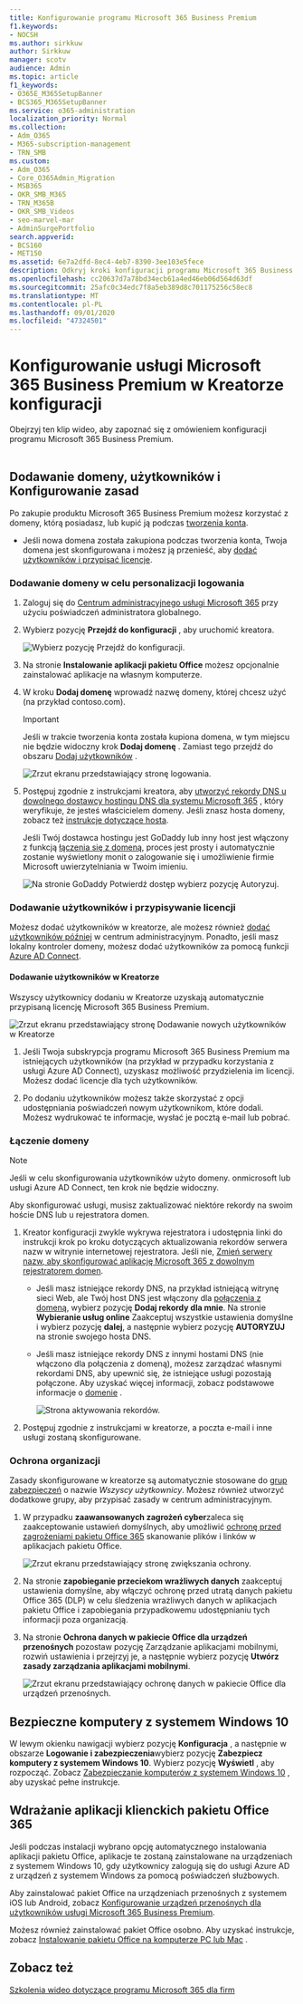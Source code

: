 ```yaml
---
title: Konfigurowanie programu Microsoft 365 Business Premium
f1.keywords:
- NOCSH
ms.author: sirkkuw
author: Sirkkuw
manager: scotv
audience: Admin
ms.topic: article
f1_keywords:
- O365E_M365SetupBanner
- BCS365_M365SetupBanner
ms.service: o365-administration
localization_priority: Normal
ms.collection:
- Adm_O365
- M365-subscription-management
- TRN_SMB
ms.custom:
- Adm_O365
- Core_O365Admin_Migration
- MSB365
- OKR_SMB_M365
- TRN_M365B
- OKR_SMB_Videos
- seo-marvel-mar
- AdminSurgePortfolio
search.appverid:
- BCS160
- MET150
ms.assetid: 6e7a2dfd-8ec4-4eb7-8390-3ee103e5fece
description: Odkryj kroki konfiguracji programu Microsoft 365 Business Premium, w tym dodawanie domeny i użytkowników, Konfigurowanie zasad zabezpieczeń i nie tylko.
ms.openlocfilehash: cc20637d7a78bd34ecb61a4ed46eb06d564d63df
ms.sourcegitcommit: 25afc0c34edc7f8a5eb389d8c701175256c58ec8
ms.translationtype: MT
ms.contentlocale: pl-PL
ms.lasthandoff: 09/01/2020
ms.locfileid: "47324501"
---
```

# <a name="set-up-microsoft-365-business-premium-in-the-setup-wizard"></a>Konfigurowanie usługi Microsoft 365 Business Premium w Kreatorze konfiguracji

Obejrzyj ten klip wideo, aby zapoznać się z omówieniem konfiguracji programu Microsoft 365 Business Premium.<br><br>

## <a name="add-your-domain-users-and-set-up-policies"></a>Dodawanie domeny, użytkowników i Konfigurowanie zasad

Po zakupie produktu Microsoft 365 Business Premium możesz korzystać z domeny, którą posiadasz, lub kupić ją podczas [tworzenia konta](sign-up.md).

- Jeśli nowa domena została zakupiona podczas tworzenia konta, Twoja domena jest skonfigurowana i możesz ją przenieść, aby [dodać użytkowników i przypisać licencje](#add-users-and-assign-licenses).

### <a name="add-your-domain-to-personalize-sign-in"></a>Dodawanie domeny w celu personalizacji logowania

1. Zaloguj się do [Centrum administracyjnego usługi Microsoft 365](https://admin.microsoft.com) przy użyciu poświadczeń administratora globalnego. 

2. Wybierz pozycję **Przejdź do konfiguracji** , aby uruchomić kreatora.

    ![Wybierz pozycję Przejdź do konfiguracji.](../media/gotosetupinadmincenter.png)

3. Na stronie **Instalowanie aplikacji pakietu Office** możesz opcjonalnie zainstalować aplikacje na własnym komputerze.
    
4. W kroku **Dodaj domenę** wprowadź nazwę domeny, której chcesz użyć (na przykład contoso.com).

    > [!IMPORTANT]
    > Jeśli w trakcie tworzenia konta została kupiona domena, w tym miejscu nie będzie widoczny krok **Dodaj domenę** . Zamiast tego przejdź do obszaru [Dodaj użytkowników](#add-users-and-assign-licenses) .

    ![Zrzut ekranu przedstawiający stronę logowania.](../media/adddomain.png)

    
4. Postępuj zgodnie z instrukcjami kreatora, aby [utworzyć rekordy DNS u dowolnego dostawcy hostingu DNS dla systemu Microsoft 365](https://docs.microsoft.com/office365/admin/get-help-with-domains/create-dns-records-at-any-dns-hosting-provider) , który weryfikuje, że jesteś właścicielem domeny. Jeśli znasz hosta domeny, zobacz też [instrukcje dotyczące hosta](https://docs.microsoft.com/office365/admin/get-help-with-domains/set-up-your-domain-host-specific-instructions).

    Jeśli Twój dostawca hostingu jest GoDaddy lub inny host jest włączony z funkcją [łączenia się z domeną](https://docs.microsoft.com/office365/admin/get-help-with-domains/domain-connect), proces jest prosty i automatycznie zostanie wyświetlony monit o zalogowanie się i umożliwienie firmie Microsoft uwierzytelniania w Twoim imieniu.

    ![Na stronie GoDaddy Potwierdź dostęp wybierz pozycję Autoryzuj.](../media/godaddyauth.png)

### <a name="add-users-and-assign-licenses"></a>Dodawanie użytkowników i przypisywanie licencji

Możesz dodać użytkowników w kreatorze, ale możesz również [dodać użytkowników później](add-users-m365b.md) w centrum administracyjnym. Ponadto, jeśli masz lokalny kontroler domeny, możesz dodać użytkowników za pomocą funkcji [Azure AD Connect](https://docs.microsoft.com/azure/active-directory/hybrid/how-to-connect-install-express).

#### <a name="add-users-in-the-wizard"></a>Dodawanie użytkowników w Kreatorze

Wszyscy użytkownicy dodaniu w Kreatorze uzyskają automatycznie przypisaną licencję Microsoft 365 Business Premium.

![Zrzut ekranu przedstawiający stronę Dodawanie nowych użytkowników w Kreatorze](../media/addnewuserspage.png)

1. Jeśli Twoja subskrypcja programu Microsoft 365 Business Premium ma istniejących użytkowników (na przykład w przypadku korzystania z usługi Azure AD Connect), uzyskasz możliwość przydzielenia im licencji. Możesz dodać licencje dla tych użytkowników.

2. Po dodaniu użytkowników możesz także skorzystać z opcji udostępniania poświadczeń nowym użytkownikom, które dodali. Możesz wydrukować te informacje, wysłać je pocztą e-mail lub pobrać.

### <a name="connect-your-domain"></a>Łączenie domeny

> [!NOTE]
> Jeśli w celu skonfigurowania użytkowników użyto domeny. onmicrosoft lub usługi Azure AD Connect, ten krok nie będzie widoczny.
  
Aby skonfigurować usługi, musisz zaktualizować niektóre rekordy na swoim hoście DNS lub u rejestratora domen.
  
1. Kreator konfiguracji zwykle wykrywa rejestratora i udostępnia linki do instrukcji krok po kroku dotyczących aktualizowania rekordów serwera nazw w witrynie internetowej rejestratora. Jeśli nie, [Zmień serwery nazw, aby skonfigurować aplikację Microsoft 365 z dowolnym rejestratorem domen](https://docs.microsoft.com/microsoft-365/admin/get-help-with-domains/change-nameservers-at-any-domain-registrar). 

    - Jeśli masz istniejące rekordy DNS, na przykład istniejącą witrynę sieci Web, ale Twój host DNS jest włączony dla [połączenia z domeną](https://docs.microsoft.com/office365/admin/get-help-with-domains/domain-connect), wybierz pozycję **Dodaj rekordy dla mnie**. Na stronie **Wybieranie usług online** Zaakceptuj wszystkie ustawienia domyślne i wybierz pozycję **dalej**, a następnie wybierz pozycję **AUTORYZUJ** na stronie swojego hosta DNS.
    - Jeśli masz istniejące rekordy DNS z innymi hostami DNS (nie włączono dla połączenia z domeną), możesz zarządzać własnymi rekordami DNS, aby upewnić się, że istniejące usługi pozostają połączone. Aby uzyskać więcej informacji, zobacz podstawowe informacje o [domenie](https://docs.microsoft.com/office365/admin/get-help-with-domains/dns-basics) .

        ![Strona aktywowania rekordów.](../media/activaterecords.png)

2. Postępuj zgodnie z instrukcjami w kreatorze, a poczta e-mail i inne usługi zostaną skonfigurowane.

### <a name="protect-your-organization"></a>Ochrona organizacji 

Zasady skonfigurowane w kreatorze są automatycznie stosowane do [grup zabezpieczeń](https://docs.microsoft.com/office365/admin/create-groups/compare-groups#security-groups) o nazwie *Wszyscy użytkownicy*. Możesz również utworzyć dodatkowe grupy, aby przypisać zasady w centrum administracyjnym.

1. W przypadku **zaawansowanych zagrożeń cyber**zaleca się zaakceptowanie ustawień domyślnych, aby umożliwić [ochronę przed zagrożeniami pakietu Office 365](https://docs.microsoft.com/microsoft-365/security/office-365-security/office-365-atp) skanowanie plików i linków w aplikacjach pakietu Office.

    ![Zrzut ekranu przedstawiający stronę zwiększania ochrony.](../media/increasetreatprotection.png)


2. Na stronie **zapobieganie przeciekom wrażliwych danych** zaakceptuj ustawienia domyślne, aby włączyć ochronę przed utratą danych pakietu Office 365 (DLP) w celu śledzenia wrażliwych danych w aplikacjach pakietu Office i zapobiegania przypadkowemu udostępnianiu tych informacji poza organizacją.

3. Na stronie **Ochrona danych w pakiecie Office dla urządzeń przenośnych** pozostaw pozycję Zarządzanie aplikacjami mobilnymi, rozwiń ustawienia i przejrzyj je, a następnie wybierz pozycję **Utwórz zasady zarządzania aplikacjami mobilnymi**.

    ![Zrzut ekranu przedstawiający ochronę danych w pakiecie Office dla urządzeń przenośnych.](../media/protectdatainmobile.png)


## <a name="secure-windows-10-pcs"></a>Bezpieczne komputery z systemem Windows 10

W lewym okienku nawigacji wybierz pozycję **Konfiguracja** , a następnie w obszarze **Logowanie i zabezpieczenia**wybierz pozycję **Zabezpiecz komputery z systemem Windows 10**. Wybierz pozycję **Wyświetl** , aby rozpocząć. Zobacz [Zabezpieczanie komputerów z systemem Windows 10](secure-win-10-pcs.md) , aby uzyskać pełne instrukcje.

## <a name="deploy-office-365-client-apps"></a>Wdrażanie aplikacji klienckich pakietu Office 365

Jeśli podczas instalacji wybrano opcję automatycznego instalowania aplikacji pakietu Office, aplikacje te zostaną zainstalowane na urządzeniach z systemem Windows 10, gdy użytkownicy zalogują się do usługi Azure AD z urządzeń z systemem Windows za pomocą poświadczeń służbowych.

Aby zainstalować pakiet Office na urządzeniach przenośnych z systemem iOS lub Android, zobacz [Konfigurowanie urządzeń przenośnych dla użytkowników usługi Microsoft 365 Business Premium](set-up-mobile-devices.md).

Możesz również zainstalować pakiet Office osobno. Aby uzyskać instrukcje, zobacz [Instalowanie pakietu Office na komputerze PC lub Mac](https://support.microsoft.com/office/4414eaaf-0478-48be-9c42-23adc4716658) .

## <a name="see-also"></a>Zobacz też

[Szkolenia wideo dotyczące programu Microsoft 365 dla firm](https://support.microsoft.com/office/6ab4bbcd-79cf-4000-a0bd-d42ce4d12816)
